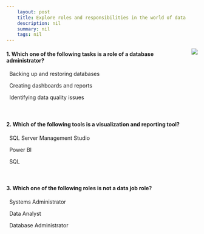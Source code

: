 ```yaml
---
    layout: post
    title: Explore roles and responsibilities in the world of data 
    description: nil
    summary: nil
    tags: nil
---
```



 <a target="_blank" href="https://docs.microsoft.com/en-us/learn/modules/explore-roles-responsibilities-world-of-data/6-knowledge-check/"><i class="fas fa-external-link-alt"></i> </a>
 <img align="right" src="https://docs.microsoft.com/en-us/learn/achievements/explore-roles-responsibilities-world-of-data.svg">
####  1. Which one of the following tasks is a role of a database administrator?


<i class='fas fa-check-square' style='color: Dodgerblue;'></i> &nbsp;&nbsp;Backing up and restoring databases

<i class='far fa-square'></i> &nbsp;&nbsp;Creating dashboards and reports

<i class='far fa-square'></i> &nbsp;&nbsp;Identifying data quality issues
<br />
<br />
<br />

####  2. Which of the following tools is a visualization and reporting tool?


<i class='far fa-square'></i> &nbsp;&nbsp;SQL Server Management Studio

<i class='fas fa-check-square' style='color: Dodgerblue;'></i> &nbsp;&nbsp;Power BI

<i class='far fa-square'></i> &nbsp;&nbsp;SQL
<br />
<br />
<br />

####  3. Which one of the following roles is not a data job role?


<i class='fas fa-check-square' style='color: Dodgerblue;'></i> &nbsp;&nbsp;Systems Administrator

<i class='far fa-square'></i> &nbsp;&nbsp;Data Analyst

<i class='far fa-square'></i> &nbsp;&nbsp;Database Administrator
<br />
<br />
<br />
